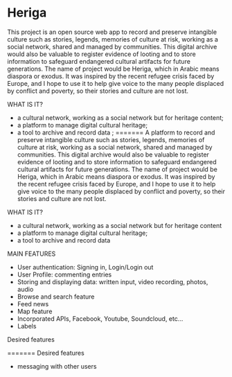 # Heriga


This project is an open source web app to record and preserve intangible culture such as stories, legends, memories of culture at risk, working as a social network, shared and managed by communities. This digital archive would also be valuable to register evidence of looting and to store information to safeguard endangered cultural artifacts for future generations. The name of project would be Heriga, which in Arabic means diaspora or exodus. It was inspired by the recent refugee crisis faced by Europe, and I hope to use it to help give voice to the many people displaced by conflict and poverty, so their stories and culture are not lost.

WHAT IS IT?

- a cultural network, working as a social network but for heritage content;
- a platform to manage digital cultural heritage;
- a tool to archive and record data ;
=======
A platform to record and preserve intangible culture such as stories, legends, memories of culture at risk, working as a social network, shared and managed by communities. This digital archive would also be valuable to register evidence of looting and to store information to safeguard endangered cultural artifacts for future generations. The name of project would be Heriga, which in Arabic means diaspora or exodus. It was inspired by the recent refugee crisis faced by Europe, and I hope to use it to help give voice to the many people displaced by conflict and poverty, so their stories and culture are not lost.

WHAT IS IT?

- a cultural network, working as a social network but for heritage content
- a platform to manage digital cultural heritage;
- a tool to archive and record data


MAIN FEATURES

- User authentication: Signing in, Login/Login out
- User Profile: commenting entries
- Storing and displaying data: written input, video recording, photos, audio
- Browse and search feature
- Feed news
- Map feature
- Incorporated APIs, Facebook, Youtube, Soundcloud, etc…
- Labels


Desired features

=======
Desired features

- messaging with other users
